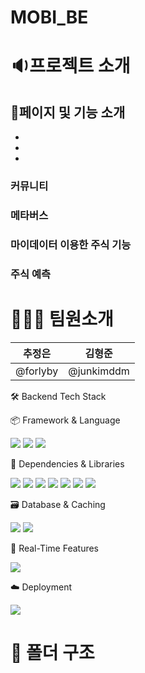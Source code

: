# MOBI_BE

# **🔉프로젝트 소개**








## 🚩페이지 및 기능 소개

- 
- 
- 
  


### 커뮤니티



### 메타버스



### 마이데이터 이용한 주식 기능



### 주식 예측










# **👩🏻‍💻** 팀원소개

| 추정은 | 김형준 |
| --- | --- |
| @forlyby | @junkimddm |




🛠️ Backend Tech Stack

📦 Framework & Language

<p> <img src="https://img.shields.io/badge/Spring%20Boot-6DB33F?style=for-the-badge&logo=Spring-Boot&logoColor=white"> <img src="https://img.shields.io/badge/Java-ED8B00?style=for-the-badge&logo=OpenJDK&logoColor=white"> <img src="https://img.shields.io/badge/Gradle-02303A?style=for-the-badge&logo=Gradle&logoColor=white"> </p>

🧩 Dependencies & Libraries

<p> <img src="https://img.shields.io/badge/Spring%20Web-5FBF00?style=for-the-badge&logo=Spring&logoColor=white"> <img src="https://img.shields.io/badge/Spring%20Security-4CAF50?style=for-the-badge&logo=Spring-Security&logoColor=white"> <img src="https://img.shields.io/badge/Spring%20Data%20JPA-3E8ACC?style=for-the-badge&logo=Hibernate&logoColor=white"> <img src="https://img.shields.io/badge/Spring%20Batch-558B2F?style=for-the-badge&logo=Spring&logoColor=white"> <img src="https://img.shields.io/badge/Validation-1976D2?style=for-the-badge&logo=Checkmarx&logoColor=white"> <img src="https://img.shields.io/badge/Lombok-E15718?style=for-the-badge&logo=Java&logoColor=white"> <img src="https://img.shields.io/badge/DevTools-FF7043?style=for-the-badge&logo=IntelliJ-IDEA&logoColor=white"> </p>

🗃️ Database & Caching

<p> <img src="https://img.shields.io/badge/MySQL-005C84?style=for-the-badge&logo=MySQL&logoColor=white"> <img src="https://img.shields.io/badge/Redis-D0282F?style=for-the-badge&logo=Redis&logoColor=white"> </p>

💬 Real-Time Features

<p> <img src="https://img.shields.io/badge/WebSocket-009688?style=for-the-badge&logo=Websockets&logoColor=white"> </p>

☁️ Deployment

<p> <img src="https://img.shields.io/badge/AWS-FF9900?style=for-the-badge&logo=Amazon-AWS&logoColor=white"> </p>




# **📂** 폴더 구조


